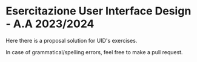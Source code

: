 # Esercitazione User Interface Design - A.A 2023/2024

Here there is a proposal solution for UID's exercises.

In case of grammatical/spelling errors, feel free to make a pull request.
